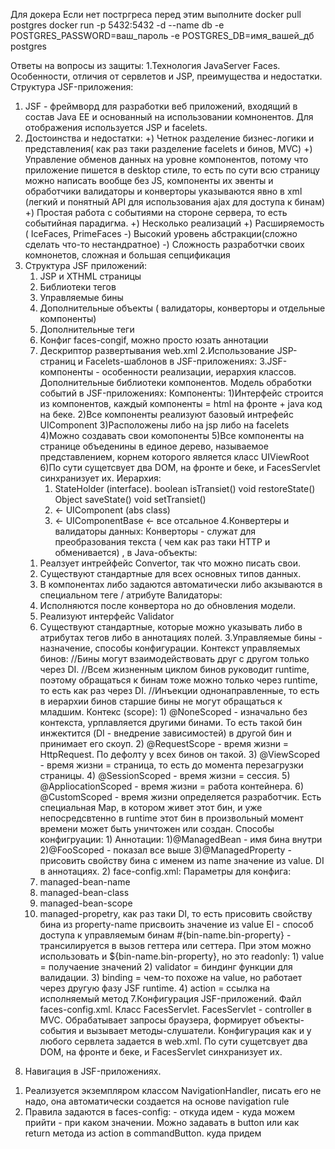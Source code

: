 Для докера
Если нет постргреса перед этим выполните docker pull postgres
docker run -p 5432:5432 -d --name db -e POSTGRES_PASSWORD=ваш_пароль -e POSTGRES_DB=имя_вашей_дб postgres

Ответы на вопросы из защиты:
1.Технология JavaServer Faces. Особенности, отличия от сервлетов и JSP, преимущества и недостатки. Структура JSF-приложения:
  1) JSF - фреймворд для разработки веб приложений, входящий в состав Java EE и основанный на использовании комнонентов. Для отображения используется JSP и facelets.
  2) Достоинства и недостатки:
     +) Четнок разделение бизнес-логики и представления( как раз таки разделение facelets и бинов, MVC)
     +) Управление обменов данных на уровне компонентов, потому что приложение пишется в desktop стиле, то есть по сути всю страницу можно написать вообще без JS, компоненты их эвенты и обработчики валидаторы и конверторы указываются явно в xml (легкий и понятный API для использования ajax для доступа к бинам)
     +) Простая работа с событиями на стороне сервера, то есть событийная парадигма.
     +) Несколько реализаций
     +) Расширяемость ( IceFaces, PrimeFaces
     -) Высокий уровень абстракции(сложно сделать что-то нестандратное)
     -) Сложность разработчки своих комнонетов, сложная и большая сепцификация
  3) Структура JSF приложений:
     1. JSP и XTHML страницы
     2. Библиотеки тегов
     3. Управляемые бины
     4. Дополнительные объекты ( валидаторы, конверторы и отдельные компоненты)
     5. Дополнительные теги
     6. Конфиг faces-congif, можно просто юзать аннотации
     7. Дескриптор развертывания web.xml
2.Использование JSP-страниц и Facelets-шаблонов в JSF-приложениях:
3.JSF-компоненты - особенности реализации, иерархия классов. Дополнительные библиотеки компонентов. Модель обработки событий в JSF-приложениях:
    Компоненты:
        1)Интерфейс строится из компонентов, каждый компоненты = html на фронте + java код на беке.
        2)Все компоненты реализуют базовый интрефейс UIComponent
        3)Расположены либо на jsp либо на facelets
        4)Можно создавать свои комопоненты
        5)Все компоненты на странице объеденины в единое дерево, называемое представлением, корнем которого является класс UIViewRoot
        6)По сути сущетсвует два DOM, на фронте и беке, и FacesServlet синхранизует их.
    Иерархия:
        1) StateHolder (interface). boolean isTransiet() void restoreState() Object saveState() void setTransiet()
        2) <- UIComponent (abs class)
        3)  <- UIComponentBase <- все отсальное 
4.Конвертеры и валидаторы данных:
    Конверторы - служат для преобразования текста ( чем как раз таки HTTP и обменивается) , в Java-объекты:
      1) Реалзует интрейфейс Convertor, так что можно писать свои.
      2) Существуют стандартные для всех основных типов данных.
      3) В компонентах либо задаются автоматически либо акзываются в специальном теге / атрибуте
    Валидаторы:
      1) Исполняются после конвертора но до обновления модели.
      2) Реализуют интерфейс Validator
      3) Существуют стандартные, которые можно указывать либо в атрибутах тегов либо в аннотациях полей.
3.Управляемые бины - назначение, способы конфигурации. Контекст управляемых бинов:
  //Бины могут взаимодействовать друг с другом только через DI.
  //Всем жизненным циклом бинов руководит runtime, поэтому обращаться к бинам тоже можно только через runtime, то есть как раз через DI.
  //Инъекции однонаправленные, то есть в иерархии бинов старшие бины не могут обращаться к младшим.
  Контекс (scope):
    1) @NoneScoped - изначально без контекста, урплавляется другими бинами. То есть такой бин инжектится (DI - внедрение зависимостей) в другой бин и принимает его скоуп.
    2) @RequestScope - время жизни = HttpRequest. По дефолту у всех бинов он такой.
    3) @ViewScoped - время жизни = страница, то есть до момента перезагрузки страницы.
    4) @SessionScoped - время жизни = сессия.
    5) @AppliocationScoped - время жизни = работа контейнера.
    6) @CustomScoped - время жизни определяется разработчик. Есть специальная Map, в котором живет этот бин, и уже непосредсвтенно в runtime этот бин в произвольный момент времени может быть уничтожен или создан.
  Способы конфигруации:
    1) Аннотации:
      1)@ManagedBean - имя бина внутри
      2)@FooScoped - показал все выше
      3)@ManagedProperty - присовить свойству бина с именем из name значение из value. DI в аннотациях.
    2) face-config.xml:
      Параметры для конфига:
        1) managed-bean-name
        2) managed-bean-class
        3) managed-bean-scope
        4) managed-propetry, как раз таки DI, то есть присовить свойству бина из property-name присвоить значение из value
  El - способ доступа к управляемым бинам #{bin-name.bin-property} - трансилируется в вызов геттера или сеттера. При этом можно использовать и  ${bin-name.bin-property}, но это readonly:
    1) value = получаение значений
    2) validator = биндинг функции для валидации.
    3) binding = чем-то похоже на value, но работает через другую фазу JSF runtime.
    4) action = ссылка на исполняемый метод
7.Конфигурация JSF-приложений. Файл faces-config.xml. Класс FacesServlet.
  FacesServlet - controller в MVC. Обрабатывает запросы браузера, формирует объекты-события и вызывает методы-слушатели.
  Конфигурация как и у любого сервлета задается в web.xml. По сути сущетсвует два DOM, на фронте и беке, и FacesServlet синхранизует их.
8. Навигация в JSF-приложениях.
  1) Реализуется экземпляром классом NavigationHandler, писать его не надо, она автоматически создается на основе navigation rule
  2) Правила задаются в faces-config:
       <from-view-id> - откуда идем
       <navigation-case> - куда можем прийти
       <from-outcome> - при каком значении. Можно задавать в button или как return метода из action в commandButton.
       <to-view-id> куда придем

